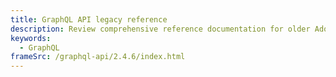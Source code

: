 ```yaml
---
title: GraphQL API legacy reference
description: Review comprehensive reference documentation for older Adobe Commerce GraphQL API schemas.
keywords:
  - GraphQL
frameSrc: /graphql-api/2.4.6/index.html
---
```

